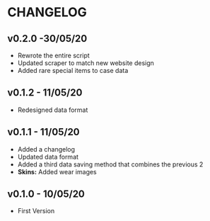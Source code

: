 
# CHANGELOG
## v0.2.0 -30/05/20
* Rewrote the entire script
* Updated scraper to match new website design
* Added rare special items to case data

## v0.1.2 - 11/05/20
* Redesigned data format

## v0.1.1 - 11/05/20
* Added a changelog
* Updated data format
* Added a third data saving method that combines the previous 2
* **Skins:** Added wear images

## v0.1.0 - 10/05/20
* First Version
